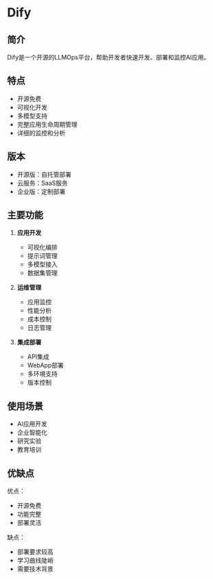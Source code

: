 # Dify

## 简介
Dify是一个开源的LLMOps平台，帮助开发者快速开发、部署和监控AI应用。

## 特点
- 开源免费
- 可视化开发
- 多模型支持
- 完整应用生命周期管理
- 详细的监控和分析

## 版本
- 开源版：自托管部署
- 云服务：SaaS服务
- 企业版：定制部署

## 主要功能
1. **应用开发**
   - 可视化编排
   - 提示词管理
   - 多模型接入
   - 数据集管理

2. **运维管理**
   - 应用监控
   - 性能分析
   - 成本控制
   - 日志管理

3. **集成部署**
   - API集成
   - WebApp部署
   - 多环境支持
   - 版本控制

## 使用场景
- AI应用开发
- 企业智能化
- 研究实验
- 教育培训

## 优缺点
优点：
- 开源免费
- 功能完整
- 部署灵活

缺点：
- 部署要求较高
- 学习曲线陡峭
- 需要技术背景 